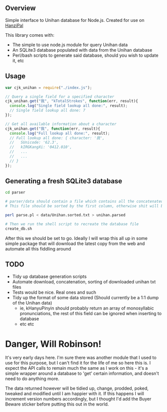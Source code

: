 ## Overview
Simple interface to Unihan database for Node.js. Created for use on [HanziPal](https://www.hanzipal.com)

This library comes with:
  - The simple to use node.js module for query Unihan data
  - An SQLite3 database populated with data from the Unihan database
  - Perl/bash scripts to generate said database, should you wish to update it, etc

## Usage
````javascript
var cjk_unihan = require("./index.js");

// Query a single field for a specified character
cjk_unihan.get("我", "kTotalStrokes", function(err, result){
  console.log("Single field lookup all done:", result);
  // Single field lookup all done: 7
});

// Get all available information about a character
cjk_unihan.get("我", function(err, result){
  console.log("Full lookup all done:", result);
  // Full lookup all done: { character: '我',
  //   SUnicode: '62.3',
  //   kIRGKangXi: '0412.010',
  //   ...
  //   ...
  // }
});
````

## Generating a fresh SQLite3 database
````bash
cd parser

# parser/data should contain a file which contains all the concatenated files downloaded from http://www.unicode.org/Public/UCD/latest/
# This file should be sorted by the first column, otherwise shit will break.

perl parse.pl < data/Unihan.sorted.txt > unihan.parsed

# Then we run the shell script to recreate the database file
create_db.sh
````

After this we should be set to go.
Ideally I will wrap this all up in some simple package that will download the latest copy from the web and automate all this fiddling around

## TODO
  - Tidy up database generation scripts
  - Automate download, concatenation, sorting of downloaded unihan txt files
  - Tests would be nice. Real ones and such
  - Tidy up the format of some data stored (Should currently be a 1:1 dump of the Unihan data)
    - ie, kHanyuPinyin should probably return an array of monosyllabic pronunciations, the rest of this field can be ignored when inserting to database
    - etc etc

# Danger, Will Robinson!
It's very early days here. I'm sure there was another module that I used to use for this purpose, but I can't find it for the life of me so here this is.
I expect the API calls to remain much the same as I work on this - it's a simple wrapper around a database to 'get' certain information, and doesn't need to do anything more.

The data returned however will be tidied up, change, prodded, poked, tweaked and modified until I am happier with it. If this happens I will increment version numbers accordingly, but I thought I'd add the Buyer Beware sticker before putting this out in the world.
